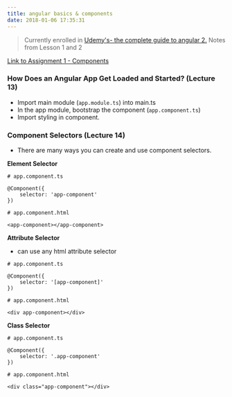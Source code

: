 ```yaml
---
title: angular basics & components
date: 2018-01-06 17:35:31
---
```


> Currently enrolled in <a href="https://www.udemy.com/the-complete-guide-to-angular-2" target="_blank">Udemy's- the complete guide to angular 2.</a> Notes from Lesson 1 and 2

[Link to Assignment 1 - Components](https://github.com/lovelejess/angular-udemy/tree/master/basics-assignment-1-start)

### How Does an Angular App Get Loaded and Started? (Lecture 13)
- Import main module (`app.module.ts`) into main.ts
- In the app module, bootstrap the component (`app.component.ts`)
- Import styling in component.


### Component Selectors (Lecture 14)

- There are many ways you can create and use component selectors. 

**Element Selector** 

```
# app.component.ts

@Component({
    selector: 'app-component'
})

# app.component.html

<app-component></app-component>

```

**Attribute Selector** 
- can use any html attribute selector

```
# app.component.ts

@Component({
    selector: '[app-component]'
})

# app.component.html

<div app-component></div>

```

**Class Selector** 

```
# app.component.ts

@Component({
    selector: '.app-component'
})

# app.component.html

<div class="app-component"></div>

```
